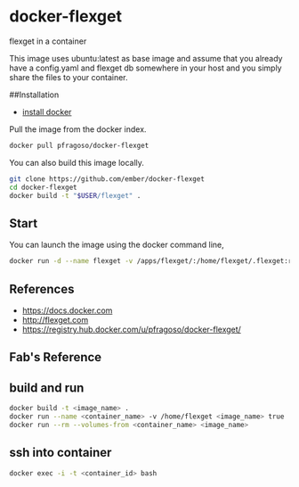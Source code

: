 # docker-flexget
flexget in a container

This image uses ubuntu:latest as base image and assume that you already have a config.yaml and flexget db
somewhere in your host and you simply share the files to your container. 


##<a name="installation"></a>Installation
- [install docker](https://docs.docker.com/installation/#installation)

Pull the image from the docker index. 

```bash
docker pull pfragoso/docker-flexget
```

You can also build this image locally.

```bash
git clone https://github.com/ember/docker-flexget
cd docker-flexget
docker build -t "$USER/flexget" .
```
## <a name="start"></a>Start

You can launch the image using the docker command line,

```bash
docker run -d --name flexget -v /apps/flexget/:/home/flexget/.flexget:rw pfragoso/docker-flexget
```

## <a name="references"></a>References
  * https://docs.docker.com
  * http://flexget.com
  * https://registry.hub.docker.com/u/pfragoso/docker-flexget/



## Fab's Reference

## build and run
```bash
docker build -t <image_name> .
docker run --name <container_name> -v /home/flexget <image_name> true
docker run --rm --volumes-from <container_name> <image_name>
```
## ssh into container 
```bash
docker exec -i -t <container_id> bash
```